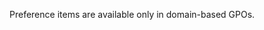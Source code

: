 <Token xmlns:xlink="http://www.w3.org/1999/xlink">Preference items are available only in domain-based GPOs.</Token>